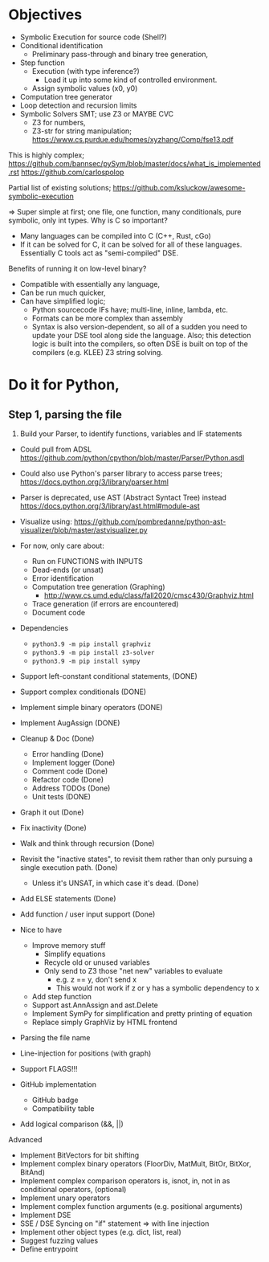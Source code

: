 # Objectives
* Symbolic Execution for source code (Shell?)
* Conditional identification
  * Preliminary pass-through and binary tree generation,
* Step function
  * Execution (with type inference?)
    * Load it up into some kind of controlled environment.
  * Assign symbolic values (x0, y0)
* Computation tree generator
* Loop detection and recursion limits
* Symbolic Solvers SMT; use Z3 or MAYBE CVC
  * Z3 for numbers,
  * Z3-str for string manipulation; https://www.cs.purdue.edu/homes/xyzhang/Comp/fse13.pdf

This is highly complex;
https://github.com/bannsec/pySym/blob/master/docs/what_is_implemented.rst
https://github.com/carlospolop

Partial list of existing solutions;
https://github.com/ksluckow/awesome-symbolic-execution



=> Super simple at first; one file, one function, many conditionals, pure symbolic, only int types.
Why is C so important?
* Many languages can be compiled into C (C++, Rust, cGo)
* If it can be solved for C, it can be solved for all of these languages.
Essentially C tools act as "semi-compiled" DSE.

Benefits of running it on low-level binary?
  * Compatible with essentially any language,
  * Can be run much quicker,
  * Can have simplified logic;
    * Python sourcecode IFs have; multi-line, inline, lambda, etc.
    * Formats can be more complex than assembly
    * Syntax is also version-dependent, so all of a sudden you need to update your DSE tool along side the language.
Also; this detection logic is built into the compilers, so often DSE is built on top of the compilers (e.g. KLEE)
Z3 string solving.

# Do it for Python,
## Step 1, parsing the file
1. Build your Parser, to identify functions, variables and IF statements
  * Could pull from ADSL https://github.com/python/cpython/blob/master/Parser/Python.asdl
  * Could also use Python's parser library to access parse trees; https://docs.python.org/3/library/parser.html
  * Parser is deprecated, use AST (Abstract Syntact Tree) instead https://docs.python.org/3/library/ast.html#module-ast
  * Visualize using: https://github.com/pombredanne/python-ast-visualizer/blob/master/astvisualizer.py

* For now, only care about:
  * Run on FUNCTIONS with INPUTS
  * Dead-ends (or unsat)
  * Error identification
  * Computation tree generation (Graphing)
    * http://www.cs.umd.edu/class/fall2020/cmsc430/Graphviz.html
  * Trace generation (if errors are encountered)
  * Document code

* Dependencies
  * `python3.9 -m pip install graphviz`
  * `python3.9 -m pip install z3-solver`
  * `python3.9 -m pip install sympy`



* Support left-constant conditional statements, (DONE)
* Support complex conditionals (DONE)
* Implement simple binary operators (DONE)
* Implement AugAssign (DONE)
* Cleanup & Doc (Done)
  * Error handling (Done)
  * Implement logger (Done)
  * Comment code (Done)
  * Refactor code (Done)
  * Address TODOs (Done)
  * Unit tests (DONE)
* Graph it out (Done)
* Fix inactivity (Done)
* Walk and think through recursion (Done)
* Revisit the "inactive states", to revisit them rather than only pursuing a single execution path. (Done)
  * Unless it's UNSAT, in which case it's dead. (Done)
* Add ELSE statements (Done)
* Add function / user input support (Done)


* Nice to have
  * Improve memory stuff
    * Simplify equations
    * Recycle old or unused variables
    * Only send to Z3 those "net new" variables to evaluate
      * e.g. z == y, don't send x
      * This would not work if z or y has a symbolic dependency to x
  * Add step function
  * Support ast.AnnAssign and ast.Delete
  * Implement SymPy for simplification and pretty printing of equation
  * Replace simply GraphViz by HTML frontend
* Parsing the file name
* Line-injection for positions (with graph)
* Support FLAGS!!!
* GitHub implementation
  * GitHub badge
  * Compatibility table

* Add logical comparison (&&, ||)




Advanced
* Implement BitVectors for bit shifting
* Implement complex binary operators (FloorDiv, MatMult, BitOr, BitXor, BitAnd)
* Implement complex comparison operators is, isnot, in, not in as conditional operators, (optional)
* Implement unary operators
* Implement complex function arguments (e.g. positional arguments)
* Implement DSE
* SSE / DSE Syncing on "if" statement => with line injection
* Implement other object types (e.g. dict, list, real)
* Suggest fuzzing values
* Define entrypoint
